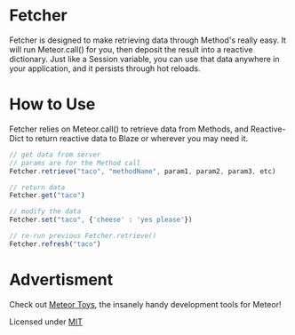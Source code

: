 # Fetcher

Fetcher is designed to make retrieving data through Method's really easy. It will run Meteor.call() for you, then deposit the result into a reactive dictionary. Just like a Session variable, you can use that data anywhere in your application, and it persists through hot reloads.

# How to Use

Fetcher relies on Meteor.call() to retrieve data from Methods, and Reactive-Dict to return reactive data to Blaze or wherever you may need it. 
```javascript
// get data from server
// params are for the Method call
Fetcher.retrieve("taco", "methodName", param1, param2, param3, etc)

// return data
Fetcher.get("taco")

// modify the data
Fetcher.set("taco", {'cheese' : 'yes please'})  

// re-run previous Fetcher.retrieve()
Fetcher.refresh("taco")
```

# Advertisment
Check out <a href="http://meteor.toys">Meteor Toys</a>, the insanely handy development tools for Meteor!

Licensed under <a href="https://github.com/msavin/Fetcher/blob/master/LICENSE.md">MIT</a>
